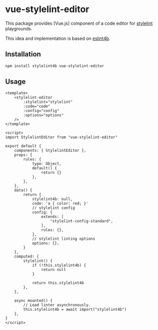 # vue-stylelint-editor

This package provides [Vue.js] component of a code editor for [stylelint] playgrounds.

This idea and implementation is based on [eslint4b].

## Installation

```bash
npm install stylelint4b vue-stylelint-editor
```

## Usage

```vue
<template>
    <stylelint-editor
        :stylelint="stylelint"
        :code="code"
        :config="config"
        :options="options"
    />
</template>

<script>
import StylelintEditor from "vue-stylelint-editor"

export default {
    components: { StylelintEditor },
    props: {
        rules: {
            type: Object,
            default() {
                return {}
            },
        },
    },
    data() {
        return {
            stylelint4b: null,
            code: 'a { color: red; }'
            // stylelint config
            config: {
                extends: [
                    "stylelint-config-standard",
                ],
                rules: {},
            },
            // stylelint linting options
            options: {},
        }
    },
    computed: {
        stylelint() {
            if (!this.stylelint4b) {
                return null
            }

            return this.stylelint4b
        },
    },

    async mounted() {
        // Load linter asynchronously.
        this.stylelint4b = await import("stylelint4b")
    },
}
</script>
```


[eslint4b]: https://www.npmjs.com/package/eslint4b
[stylelint]: https://stylelint.io/
